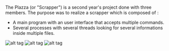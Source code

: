 The Plazza (or "Scrapper") is a second year's project done with three members.
The purpose was to realize a scrapper which is composed of :

- A main program with an user interface that accepts multiple commands.
- Several processes with several threads looking for several informations inside multiple files.

![alt tag](https://raw.githubusercontent.com/Nyrii/EPITECH-Scrapper/master/images/01.png)
![alt tag](https://raw.githubusercontent.com/Nyrii/EPITECH-Scrapper/master/images/02.png)
![alt tag](https://raw.githubusercontent.com/Nyrii/EPITECH-Scrapper/master/images/03.png)
